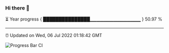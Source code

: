 ### Hi there 👋

⏳ Year progress { ███████████████▁▁▁▁▁▁▁▁▁▁▁▁▁▁▁ } 50.97 %

---

⏰ Updated on Wed, 06 Jul 2022 01:18:42 GMT

![Progress Bar CI](https://github.com/liununu/liununu/workflows/Progress%20Bar%20CI/badge.svg)
